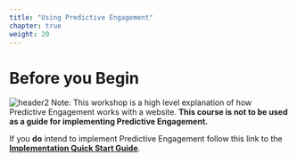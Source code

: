 ```yaml
---
title: "Using Predictive Engagement"
chapter: true
weight: 20
---
```


# Before you Begin
![header2](/images/header2.png)
Note: This workshop is a high level explanation of how Predictive Engagement works with a website. **This course is not to be used as a guide for implementing Predictive Engagement.** 


If you **do** intend to implement Predictive Engagement follow this link to the **[Implementation Quick Start Guide](https://all.docs.genesys.com/ATC/Current/AdminGuide/Get_Started_GenesysCloud)**.


